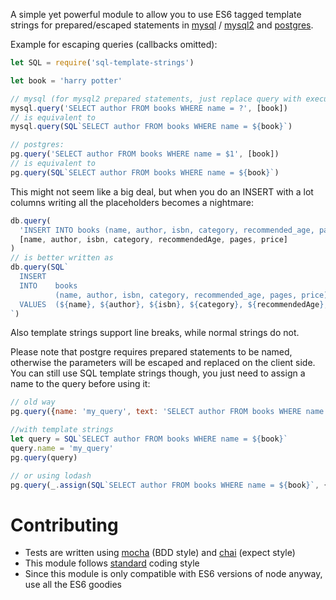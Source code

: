 A simple yet powerful module to allow you to use ES6 tagged template strings for prepared/escaped statements in [mysql](https://www.npmjs.com/package/mysql) / [mysql2](https://www.npmjs.com/package/mysql2) and [postgres](https://www.npmjs.com/package/pq).

Example for escaping queries (callbacks omitted):
```js
let SQL = require('sql-template-strings')

let book = 'harry potter'

// mysql (for mysql2 prepared statements, just replace query with execute):
mysql.query('SELECT author FROM books WHERE name = ?', [book])
// is equivalent to
mysql.query(SQL`SELECT author FROM books WHERE name = ${book}`)

// postgres:
pg.query('SELECT author FROM books WHERE name = $1', [book])
// is equivalent to
pg.query(SQL`SELECT author FROM books WHERE name = ${book}`)
```
This might not seem like a big deal, but when you do an INSERT with a lot columns writing all the placeholders becomes a nightmare:

```js
db.query(
  'INSERT INTO books (name, author, isbn, category, recommended_age, pages, price) VALUES (?, ?, ?, ?, ?, ?, ?)',
  [name, author, isbn, category, recommendedAge, pages, price]
)
// is better written as
db.query(SQL`
  INSERT
  INTO    books
          (name, author, isbn, category, recommended_age, pages, price)
  VALUES  (${name}, ${author}, ${isbn}, ${category}, ${recommendedAge}, ${pages}, ${price})
`)
```
Also template strings support line breaks, while normal strings do not.

Please note that postgre requires prepared statements to be named, otherwise the parameters will be escaped and replaced on the client side.
You can still use SQL template strings though, you just need to assign a name to the query before using it:
```js
// old way
pg.query({name: 'my_query', text: 'SELECT author FROM books WHERE name = $1', values: [book]})

//with template strings
let query = SQL`SELECT author FROM books WHERE name = ${book}`
query.name = 'my_query'
pg.query(query)

// or using lodash
pg.query(_.assign(SQL`SELECT author FROM books WHERE name = ${book}`, {name: 'my_query'}))
```

# Contributing
 - Tests are written using [mocha](https://www.npmjs.com/package/mocha) (BDD style) and [chai](https://www.npmjs.com/package/chai) (expect style)
 - This module follows [standard](https://www.npmjs.com/package/standard) coding style
 - Since this module is only compatible with ES6 versions of node anyway, use all the ES6 goodies